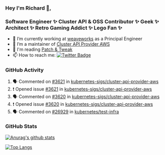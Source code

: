 ### Hey I'm Richard 👋, 

<h3 align="left">Software Engineer ✨ Cluster API & OSS Contributor ✨ Geek ✨ Architect ✨ Retro Gaming Addict ✨ Lego Fan ✨</h3>

- 🔭 I’m currently working at [weaveworks](https://github.com/weaveworks) as a Principal Engineer
- 👯 I’m a maintainer of [Cluster API Provider AWS](https://github.com/kubernetes-sigs/cluster-api-provider-aws)
- 💬 I'm reading [Patch & Tweak](https://bjooks.com/products/patch-tweak-exploring-modular-synthesis)
- 📫 How to reach me: [![Twitter Badge](https://img.shields.io/badge/-@fruit_case-00acee?style=flat&logo=Twitter&logoColor=white)](https://twitter.com/intent/follow?screen_name=fruit_case "Follow on Twitter")

### GitHub Activity 

<!--START_SECTION:activity-->
1. 🗣 Commented on [#3621](https://github.com/kubernetes-sigs/cluster-api-provider-aws/issues/3621) in [kubernetes-sigs/cluster-api-provider-aws](https://github.com/kubernetes-sigs/cluster-api-provider-aws)
2. ❗️ Opened issue [#3621](https://github.com/kubernetes-sigs/cluster-api-provider-aws/issues/3621) in [kubernetes-sigs/cluster-api-provider-aws](https://github.com/kubernetes-sigs/cluster-api-provider-aws)
3. 🗣 Commented on [#3620](https://github.com/kubernetes-sigs/cluster-api-provider-aws/issues/3620) in [kubernetes-sigs/cluster-api-provider-aws](https://github.com/kubernetes-sigs/cluster-api-provider-aws)
4. ❗️ Opened issue [#3620](https://github.com/kubernetes-sigs/cluster-api-provider-aws/issues/3620) in [kubernetes-sigs/cluster-api-provider-aws](https://github.com/kubernetes-sigs/cluster-api-provider-aws)
5. 🗣 Commented on [#26929](https://github.com/kubernetes/test-infra/issues/26929) in [kubernetes/test-infra](https://github.com/kubernetes/test-infra)
<!--END_SECTION:activity-->

### GitHub Stats

[![Anurag's github stats](https://github-readme-stats.vercel.app/api?username=richardcase&count_private=true&show_icons=true)](https://github.com/anuraghazra/github-readme-stats)

[![Top Langs](https://github-readme-stats.vercel.app/api/top-langs/?username=richardcase&hide=html&layout=compact)](https://github.com/anuraghazra/github-readme-stats)
